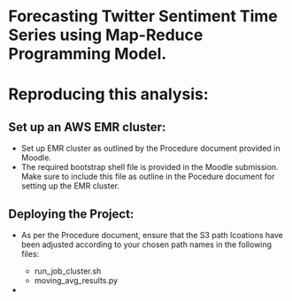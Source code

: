 # Forecasting Twitter Sentiment Time Series using Map-Reduce Programming Model.  

# Reproducing this analysis:

## Set up an AWS EMR cluster:
- Set up EMR cluster as outlined by the Procedure document provided in Moodle. 
- The required bootstrap shell file is provided in the Moodle submission. Make sure to include this file as outline in the Pocedure document for setting up the EMR cluster. 

## Deploying the Project:
- As per the Procedure document, ensure that the S3 path lcoations have been adjusted according to your chosen path names in the following files:
  - run_job_cluster.sh
  - moving_avg_results.py


- 
